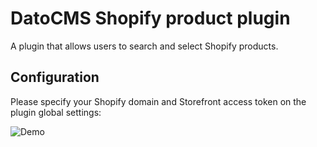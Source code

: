 # DatoCMS Shopify product plugin

A plugin that allows users to search and select Shopify products.

## Configuration

Please specify your Shopify domain and Storefront access token on the plugin global settings:

![Demo](https://raw.githubusercontent.com/datocms/plugins/master/shopify-product/docs/settings.png)
